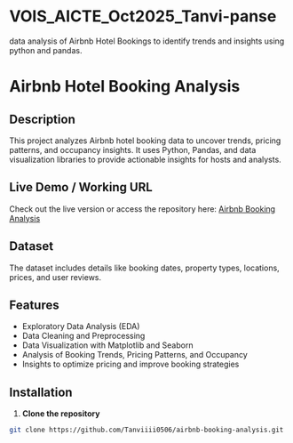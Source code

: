 # VOIS_AICTE_Oct2025_Tanvi-panse
 data analysis of Airbnb Hotel Bookings to identify trends and insights using python and pandas.
# Airbnb Hotel Booking Analysis

## Description
This project analyzes Airbnb hotel booking data to uncover trends, pricing patterns, and occupancy insights. It uses Python, Pandas, and data visualization libraries to provide actionable insights for hosts and analysts.

## Live Demo / Working URL
Check out the live version or access the repository here: [Airbnb Booking Analysis](https://github.com/Tanviiii0506/airbnb-booking-analysis)

## Dataset
The dataset includes details like booking dates, property types, locations, prices, and user reviews.

## Features
- Exploratory Data Analysis (EDA)  
- Data Cleaning and Preprocessing  
- Data Visualization with Matplotlib and Seaborn  
- Analysis of Booking Trends, Pricing Patterns, and Occupancy  
- Insights to optimize pricing and improve booking strategies

## Installation
1. **Clone the repository**
```bash
git clone https://github.com/Tanviiii0506/airbnb-booking-analysis.git
